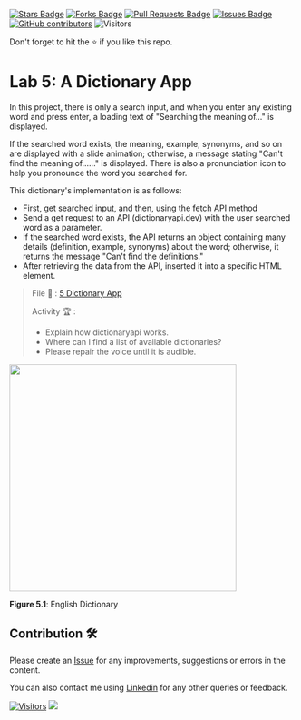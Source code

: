 <a href="https://github.com/drshahizan/learn-php/stargazers"><img src="https://img.shields.io/github/stars/drshahizan/learn-php" alt="Stars Badge"/></a>
<a href="https://github.com/drshahizan/learn-php/network/members"><img src="https://img.shields.io/github/forks/drshahizan/learn-php" alt="Forks Badge"/></a>
<a href="https://github.com/drshahizan/learn-php/pulls"><img src="https://img.shields.io/github/issues-pr/drshahizan/learn-php" alt="Pull Requests Badge"/></a>
<a href="https://github.com/drshahizan/learn-php/issues"><img src="https://img.shields.io/github/issues/drshahizan/learn-php" alt="Issues Badge"/></a>
<a href="https://github.com/drshahizan/learn-php/graphs/contributors"><img alt="GitHub contributors" src="https://img.shields.io/github/contributors/drshahizan/learn-php?color=2b9348"></a>
![Visitors](https://api.visitorbadge.io/api/visitors?path=https%3A%2F%2Fgithub.com%2Fdrshahizan%2Flearn-php&labelColor=%23d9e3f0&countColor=%23697689&style=flat)

Don't forget to hit the :star: if you like this repo.

# Lab 5: A Dictionary App

In this project, there is only a search input, and when you enter any existing word and press enter, a loading text of "Searching the meaning of..." is displayed.

If the searched word exists, the meaning, example, synonyms, and so on are displayed with a slide animation; otherwise, a message stating "Can't find the meaning of......" is displayed. There is also a pronunciation icon to help you pronounce the word you searched for.

This dictionary's implementation is as follows:

- First, get searched input, and then, using the fetch API method
- Send a get request to an API (dictionaryapi.dev) with the user searched word as a parameter.
- If the searched word exists, the API returns an object containing many details (definition, example, synonyms) about the word; otherwise, it returns the message "Can't find the definitions."
- After retrieving the data from the API, inserted it into a specific HTML element.

> File 📁 : [5 Dictionary App](./download/5Dictionary%20App)
> 
> Activity 🏆 :
> - Explain how dictionaryapi works.
> - Where can I find a list of available dictionaries?
> - Please repair the voice until it is audible.
>

<img src="./download/L5adv-a.png" width="400" />

**Figure 5.1**: English Dictionary

## Contribution 🛠️
Please create an [Issue](https://github.com/drshahizan/learn-php/issues) for any improvements, suggestions or errors in the content.

You can also contact me using [Linkedin](https://www.linkedin.com/in/drshahizan/) for any other queries or feedback.

[![Visitors](https://api.visitorbadge.io/api/visitors?path=https%3A%2F%2Fgithub.com%2Fdrshahizan&labelColor=%23697689&countColor=%23555555&style=plastic)](https://visitorbadge.io/status?path=https%3A%2F%2Fgithub.com%2Fdrshahizan)
![](https://hit.yhype.me/github/profile?user_id=81284918)

